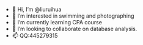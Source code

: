 - 👋 Hi, I’m @liuruihua
- 👀 I’m interested in swimming and photographing
- 🌱 I’m currently learning CPA course
- 💞️ I’m looking to collaborate on database analysis.
- 📫 QQ:445279315

<!---
liuruihua/liuruihua is a ✨ special ✨ repository because its `README.md` (this file) appears on your GitHub profile.
You can click the Preview link to take a look at your changes.
--->
